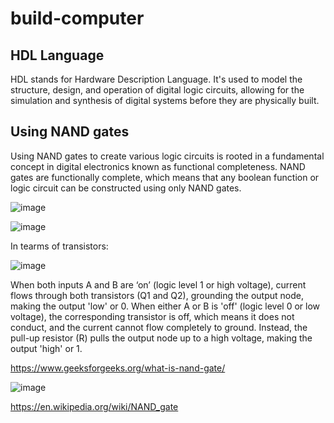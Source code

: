 # build-computer
## HDL Language
HDL stands for Hardware Description Language. It's used to model the structure, design, and operation of digital logic circuits, allowing for the simulation and synthesis of digital systems before they are physically built.
## Using NAND gates
Using NAND gates to create various logic circuits is rooted in a fundamental concept in digital electronics known as functional completeness. NAND gates are functionally complete, which means that any boolean function or logic circuit can be constructed using only NAND gates.

![image](https://github.com/marouene-djabbar/build-computer/assets/165311266/564334e6-f763-4ac4-9c98-1006f0d0fa15)


![image](https://github.com/marouene-djabbar/build-computer/assets/165311266/85e2341c-2234-4b3e-a79b-92c74f11c7aa)

In tearms of transistors:

![image](https://github.com/marouene-djabbar/build-computer/assets/165311266/6f52fce6-8b1b-41f0-aff4-012dea48cfc6)

When both inputs A and B are ‘on’ (logic level 1 or high voltage), current flows through both transistors (Q1 and Q2), grounding the output node, making the output 'low' or 0.
When either A or B is 'off' (logic level 0 or low voltage), the corresponding transistor is off, which means it does not conduct, and the current cannot flow completely to ground. Instead, the pull-up resistor (R) pulls the output node up to a high voltage, making the output 'high' or 1.

https://www.geeksforgeeks.org/what-is-nand-gate/

![image](https://github.com/marouene-djabbar/build-computer/assets/165311266/fd75691f-d697-4462-977c-d15946e13d0d)

https://en.wikipedia.org/wiki/NAND_gate




